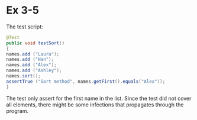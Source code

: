 # Ex 3-5

The test script:
```java
@Test
public void testSort()
{
names.add ("Laura");
names.add ("Han");
names.add ("Alex");
names.add ("Ashley");
names.sort();
assertTrue ("Sort method", names.getFirst().equals("Alex"));
}
```

The test only assert for the first name in the list. Since the test did not cover all elements, there might be some infections that propagates through the program.